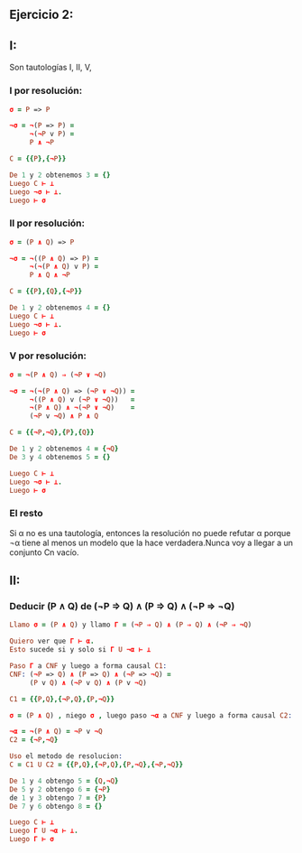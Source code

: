 ## Ejercicio 2:
## I:
Son tautologías I, II, V, 
### I por resolución:
```prolog
σ = P => P

¬σ = ¬(P => P) =
     ¬(¬P v P) =
     P ∧ ¬P

C = {{P},{¬P}}

De 1 y 2 obtenemos 3 = {}
Luego C ⊢ ⊥
Luego ¬σ ⊢ ⊥.
Luego ⊢ σ

```
### II por resolución:
```prolog
σ = (P ∧ Q) => P

¬σ = ¬((P ∧ Q) => P) =
     ¬(¬(P ∧ Q) v P) =
     P ∧ Q ∧ ¬P

C = {{P},{Q},{¬P}}

De 1 y 2 obtenemos 4 = {}
Luego C ⊢ ⊥
Luego ¬σ ⊢ ⊥.
Luego ⊢ σ
```

### V por resolución:
```prolog
σ = ¬(P ∧ Q) ⇒ (¬P ∨ ¬Q)

¬σ = ¬(¬(P ∧ Q) => (¬P ∨ ¬Q)) =
     ¬((P ∧ Q) v (¬P ∨ ¬Q))   =
     ¬(P ∧ Q) ∧ ¬(¬P ∨ ¬Q)    =
     (¬P v ¬Q) ∧ P ∧ Q

C = {{¬P,¬Q},{P},{Q}}

De 1 y 2 obtenemos 4 = {¬Q}
De 3 y 4 obtenemos 5 = {}

Luego C ⊢ ⊥
Luego ¬σ ⊢ ⊥.
Luego ⊢ σ
```

### El resto
Si α no es una tautología, entonces la resolución no puede refutar α porque ¬α tiene al menos un modelo que la hace verdadera.Nunca voy a llegar a un conjunto Cn vacío.

## II:
### Deducir (P ∧ Q) de (¬P ⇒ Q) ∧ (P ⇒ Q) ∧ (¬P ⇒ ¬Q)
```prolog
Llamo σ = (P ∧ Q) y llamo Γ = (¬P ⇒ Q) ∧ (P ⇒ Q) ∧ (¬P ⇒ ¬Q)

Quiero ver que Γ ⊢ α.
Esto sucede si y solo si Γ U ¬α ⊢ ⊥

Paso Γ a CNF y luego a forma causal C1:
CNF: (¬P => Q) ∧ (P => Q) ∧ (¬P => ¬Q) =
     (P v Q) ∧ (¬P v Q) ∧ (P v ¬Q)

C1 = {{P,Q},{¬P,Q},{P,¬Q}}

σ = (P ∧ Q) , niego σ , luego paso ¬α a CNF y luego a forma causal C2:

¬α = ¬(P ∧ Q) = ¬P v ¬Q
C2 = {¬P,¬Q}

Uso el metodo de resolucion:
C = C1 U C2 = {{P,Q},{¬P,Q},{P,¬Q},{¬P,¬Q}}

De 1 y 4 obtengo 5 = {Q,¬Q}
De 5 y 2 obtengo 6 = {¬P}
de 1 y 3 obtengo 7 = {P}
De 7 y 6 obtengo 8 = {}

Luego C ⊢ ⊥
Luego Γ U ¬α ⊢ ⊥.
Luego Γ ⊢ σ
```